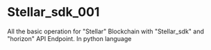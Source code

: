 # Stellar_sdk_001
All the basic operation for "Stellar" Blockchain with "Stellar_sdk" and "horizon" API Endpoint. In python language
